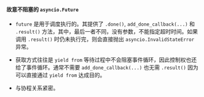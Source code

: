 #### 故意不阻塞的 `asyncio.Future`

- `future` 是用于调度执行的。其提供了 `.done()`, `add_done_callback(...)` 和 `.result()` 方法，其中，最后一者不同，没有参数，不能指定超时时间。如果调用 `.result()` 时仍未执行完，则会直接抛出 `asyncio.InvalidStateError` 异常。

- 获取方式往往是 `yield from` 等待过程中不会阻塞事件循环，因此控制权也还给了事件循环。通常不需要 `add_done_callback(...)` 也无需 `.result()` 因为可以直接通过 `yield from` 达成目的。

- 与协程关系紧密。